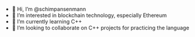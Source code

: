 - 👋 Hi, I’m @schimpansenmann
- 👀 I’m interested in blockchain technology, especially Ethereum
- 🌱 I’m currently learning C++
- 💞️ I’m looking to collaborate on C++ projects for practicing the language

<!---
schimpansenmann/schimpansenmann is a ✨ special ✨ repository because its `README.md` (this file) appears on your GitHub profile.
You can click the Preview link to take a look at your changes.
--->
